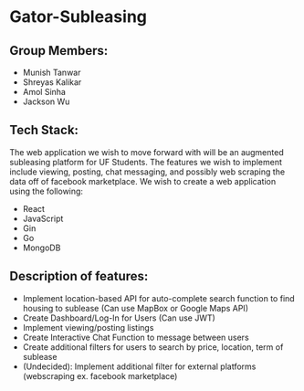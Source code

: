 # Gator-Subleasing

## Group Members:

- Munish Tanwar
- Shreyas Kalikar
- Amol Sinha
- Jackson Wu

## Tech Stack:

The web application we wish to move forward with will be an augmented subleasing platform for UF Students. The features we wish to implement include viewing, posting, chat messaging, and possibly web scraping the data off of facebook marketplace. We wish to create a web application using the following:

- React
- JavaScript
- Gin
- Go
- MongoDB

## Description of features:

- Implement location-based API for auto-complete search function to find housing to sublease (Can use MapBox or Google Maps API)
- Create Dashboard/Log-In for Users (Can use JWT)
- Implement viewing/posting listings
- Create Interactive Chat Function to message between users
- Create additional filters for users to search by price, location, term of sublease
- (Undecided): Implement additional filter for external platforms (webscraping ex. facebook marketplace)
